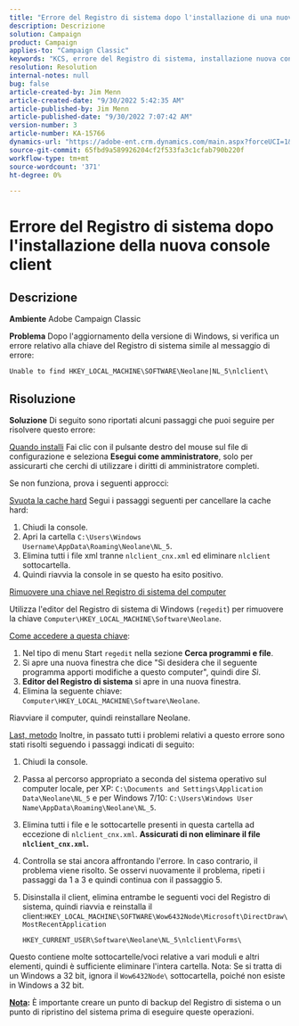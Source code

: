 ```yaml
---
title: "Errore del Registro di sistema dopo l'installazione di una nuova console client"
description: Descrizione
solution: Campaign
product: Campaign
applies-to: "Campaign Classic"
keywords: "KCS, errore del Registro di sistema, installazione nuova console client, Adobe Campaign Classic, risoluzione dei problemi, cancellazione della cache, regedit, chiave del Registro di sistema"
resolution: Resolution
internal-notes: null
bug: false
article-created-by: Jim Menn
article-created-date: "9/30/2022 5:42:35 AM"
article-published-by: Jim Menn
article-published-date: "9/30/2022 7:07:42 AM"
version-number: 3
article-number: KA-15766
dynamics-url: "https://adobe-ent.crm.dynamics.com/main.aspx?forceUCI=1&pagetype=entityrecord&etn=knowledgearticle&id=d210f2ad-8240-ed11-9db1-0022480866ad"
source-git-commit: 65fbd9a589926204cf2f533fa3c1cfab790b220f
workflow-type: tm+mt
source-wordcount: '371'
ht-degree: 0%

---
```


# Errore del Registro di sistema dopo l&#39;installazione della nuova console client

## Descrizione


<b>Ambiente</b>
Adobe Campaign Classic

<b>Problema</b>
Dopo l&#39;aggiornamento della versione di Windows, si verifica un errore relativo alla chiave del Registro di sistema simile al messaggio di errore:


```
Unable to find HKEY_LOCAL_MACHINE\SOFTWARE\Neolane|NL_5\nlclient\
```



## Risoluzione


<b>Soluzione</b>
Di seguito sono riportati alcuni passaggi che puoi seguire per risolvere questo errore:

<u>Quando installi</u>
Fai clic con il pulsante destro del mouse sul file di configurazione e seleziona <b>Esegui come amministratore</b>, solo per assicurarti che cerchi di utilizzare i diritti di amministratore completi.

Se non funziona, prova i seguenti approcci:

<u>Svuota la cache hard</u>
Segui i passaggi seguenti per cancellare la cache hard:

1. Chiudi la console.
2. Apri la cartella `C:\Users\Windows Username\AppData\Roaming\Neolane\NL_5`.
3. Elimina tutti i file xml tranne `nlclient_cnx.xml` ed eliminare `nlclient` sottocartella.
4. Quindi riavvia la console in se questo ha esito positivo.


<u>Rimuovere una chiave nel Registro di sistema del computer</u>

Utilizza l&#39;editor del Registro di sistema di Windows (`regedit`) per rimuovere la chiave `Computer\HKEY_LOCAL_MACHINE\Software\Neolane`.

<u>Come accedere a questa chiave</u>:

1. Nel tipo di menu Start `regedit` nella sezione <b>Cerca programmi e file</b>.
2. Si apre una nuova finestra che dice &quot;Si desidera che il seguente programma apporti modifiche a questo computer&quot;, quindi dire *Sì*.
3. <b>Editor del Registro di sistema</b> si apre in una nuova finestra.
4. Elimina la seguente chiave: `Computer\HKEY_LOCAL_MACHINE\Software\Neolane`.


Riavviare il computer, quindi reinstallare Neolane.

<u>Last, metodo</u>
Inoltre, in passato tutti i problemi relativi a questo errore sono stati risolti seguendo i passaggi indicati di seguito:

1. Chiudi la console.
2. Passa al percorso appropriato a seconda del sistema operativo sul computer locale, per XP: `C:\Documents and Settings\Application Data\Neolane\NL_5` e per Windows 7/10: `C:\Users\Windows User Name\AppData\Roaming\Neolane\NL_5`.
3. Elimina tutti i file e le sottocartelle presenti in questa cartella ad eccezione di `nlclient_cnx.xml`. <b>Assicurati di non eliminare il file `nlclient_cnx.xml`.</b>
4. Controlla se stai ancora affrontando l&#39;errore. In caso contrario, il problema viene risolto. Se osservi nuovamente il problema, ripeti i passaggi da 1 a 3 e quindi continua con il passaggio 5.
5. Disinstalla il client, elimina entrambe le seguenti voci del Registro di sistema, quindi riavvia e reinstalla il client:`HKEY_LOCAL_MACHINE\SOFTWARE\Wow6432Node\Microsoft\DirectDraw\MostRecentApplication`

   `HKEY_CURRENT_USER\Software\Neolane\NL_5\nlclient\Forms\`


Questo contiene molte sottocartelle/voci relative a vari moduli e altri elementi, quindi è sufficiente eliminare l&#39;intera cartella.
Nota: Se si tratta di un Windows a 32 bit, ignora il `Wow6432Node\` sottocartella, poiché non esiste in Windows a 32 bit.

<u><b>Nota</b></u><b>:</b> È importante creare un punto di backup del Registro di sistema o un punto di ripristino del sistema prima di eseguire queste operazioni.
